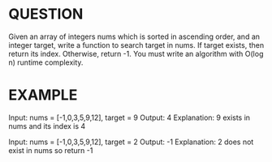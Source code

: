 # QUESTION
Given an array of integers nums which is sorted in ascending order, and an integer target, write a function to search target in nums. 
If target exists, then return its index. Otherwise, return -1.
You must write an algorithm with O(log n) runtime complexity.

# EXAMPLE
Input: nums = [-1,0,3,5,9,12], target = 9
Output: 4
Explanation: 9 exists in nums and its index is 4

Input: nums = [-1,0,3,5,9,12], target = 2
Output: -1
Explanation: 2 does not exist in nums so return -1

